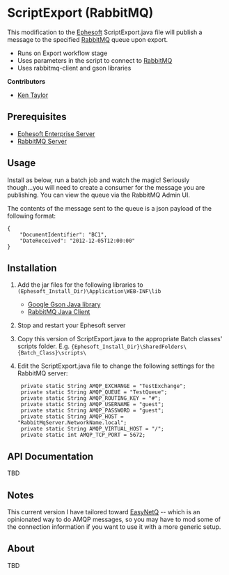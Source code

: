 ScriptExport (RabbitMQ)
=======================

This modification to the [Ephesoft][ephe] ScriptExport.java file will publish a message to the specified [RabbitMQ][rabbitmq] queue upon export.

* Runs on Export workflow stage
* Uses parameters in the script to connect to [RabbitMQ][rabbitmq]
* Uses rabbitmq-client and gson libraries


**Contributors**

* [Ken Taylor](taylor.kenneth@gmail.com)


Prerequisites
-------------
* [Ephesoft Enterprise Server][ephe]
* [RabbitMQ Server][rabbitmq]


Usage
-----
Install as below, run a batch job and watch the magic! Seriously though...you will need to create a consumer for the message you are publishing. You can view the queue via the RabbitMQ Admin UI.

The contents of the message sent to the queue is a json payload of the following format:

    {
	    "DocumentIdentifier": "BC1",
	    "DateReceived": "2012-12-05T12:00:00"
    }


Installation
------------
1. Add the jar files for the following libraries to `(Ephesoft_Install_Dir)\Application\WEB-INF\lib`
	* [Google Gson Java library][gson]
	* [RabbitMQ Java Client][rabbitjava]
2. Stop and restart your Ephesoft server
3. Copy this version of ScriptExport.java to the appropriate Batch classes' scripts folder. E.g. `{Ephesoft_Install_Dir}\SharedFolders\{Batch_Class}\scripts\`
4. Edit the ScriptExport.java file to change the following settings for the RabbitMQ server:

		private static String AMQP_EXCHANGE = "TestExchange";
		private static String AMQP_QUEUE = "TestQueue";
		private static String AMQP_ROUTING_KEY = "#";
		private static String AMQP_USERNAME = "guest";
		private static String AMQP_PASSWORD = "guest";
		private static String AMQP_HOST = "RabbitMqServer.NetworkName.local";
		private static String AMQP_VIRTUAL_HOST = "/";
		private static int AMQP_TCP_PORT = 5672;


API Documentation
-----------------
TBD

Notes
-----
This current version I have tailored toward [EasyNetQ][easynetq] -- which is an opinionated way to do AMQP messages, so you may have to mod some of the connection information if you want to use it with a more generic setup.


About 
-----

TBD

[ephe]: http://www.ephesoft.com/
[gson]: http://code.google.com/p/google-gson/
[rabbitmq]: http://www.rabbitmq.com/
[rabbitjava]: http://www.rabbitmq.com/download.html 
[easynetq]: http://easynetq.com/